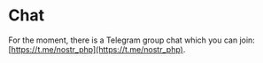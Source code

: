 # Chat

For the moment, there is a Telegram group chat which you can join: [https://t.me/nostr_php](https://t.me/nostr_php).